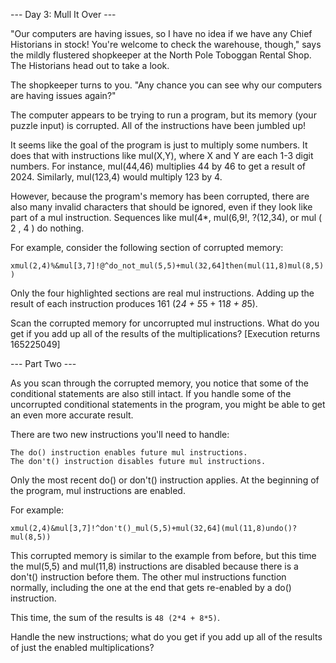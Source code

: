--- Day 3: Mull It Over ---

"Our computers are having issues, so I have no idea if we have any Chief Historians in stock! 
You're welcome to check the warehouse, though," says the mildly flustered shopkeeper at the 
North Pole Toboggan Rental Shop. The Historians head out to take a look.

The shopkeeper turns to you. "Any chance you can see why our computers are having issues again?"

The computer appears to be trying to run a program, but its memory (your puzzle input) is corrupted. 
All of the instructions have been jumbled up!

It seems like the goal of the program is just to multiply some numbers. It does that with instructions
like mul(X,Y), where X and Y are each 1-3 digit numbers. For instance, mul(44,46) 
multiplies 44 by 46 to get a result of 2024. Similarly, mul(123,4) would multiply 123 by 4.

However, because the program's memory has been corrupted, there are also many invalid characters
that should be ignored, even if they look like part of a mul instruction. 
Sequences like mul(4*, mul(6,9!, ?(12,34), or mul ( 2 , 4 ) do nothing.

For example, consider the following section of corrupted memory:

`xmul(2,4)%&mul[3,7]!@^do_not_mul(5,5)+mul(32,64]then(mul(11,8)mul(8,5))`

Only the four highlighted sections are real mul instructions. Adding up the result of each 
instruction produces 161 (2*4 + 5*5 + 11*8 + 8*5).

Scan the corrupted memory for uncorrupted mul instructions. What do you get if you add up 
all of the results of the multiplications?
[Execution returns 165225049]

--- Part Two ---

As you scan through the corrupted memory, you notice that some of the conditional statements are also 
still intact. If you handle some of the uncorrupted conditional statements in the program, you might 
be able to get an even more accurate result.

There are two new instructions you'll need to handle:

    The do() instruction enables future mul instructions.
    The don't() instruction disables future mul instructions.

Only the most recent do() or don't() instruction applies. At the beginning of the program, mul 
instructions are enabled.

For example:

`xmul(2,4)&mul[3,7]!^don't()_mul(5,5)+mul(32,64](mul(11,8)undo()?mul(8,5))`

This corrupted memory is similar to the example from before, but this time the mul(5,5) and mul(11,8) 
instructions are disabled because there is a don't() instruction before them. The other mul 
instructions function normally, including the one at the end that gets re-enabled by a do() instruction.

This time, the sum of the results is `48 (2*4 + 8*5)`.

Handle the new instructions; what do you get if you add up all of the results of just the enabled 
multiplications?
